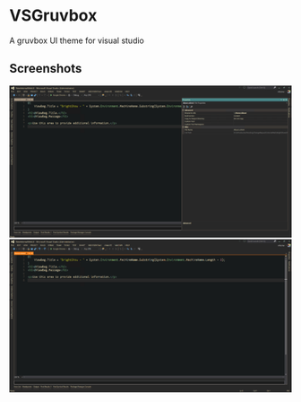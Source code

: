 # VSGruvbox
A gruvbox UI theme for visual studio

## Screenshots

![screenshot 1](Capture.PNG)
![screenshot 2](Capture2.PNG)

